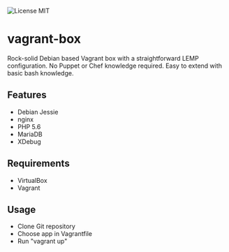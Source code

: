 ![License MIT](https://img.shields.io/badge/license-MIT-blue.svg)

# vagrant-box
Rock-solid Debian based Vagrant box with a straightforward LEMP configuration. No Puppet or Chef knowledge required. Easy to extend with basic bash knowledge.

## Features
- Debian Jessie
- nginx
- PHP 5.6
- MariaDB
- XDebug

## Requirements
- VirtualBox
- Vagrant

## Usage
- Clone Git repository
- Choose app in Vagrantfile
- Run "vagrant up"